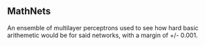 ## MathNets

An ensemble of multilayer perceptrons used to see how hard basic arithemetic would be for said networks, with a margin of +/- 0.001.
